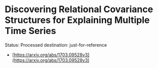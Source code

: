 # Discovering Relational Covariance Structures for Explaining Multiple Time Series

Status: Processed
destination: just-for-reference

- [https://arxiv.org/abs/1703.09528v3](https://arxiv.org/abs/1703.09528v3)